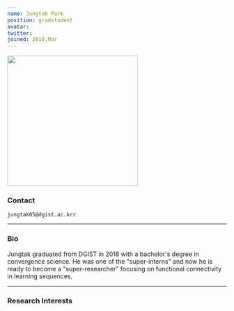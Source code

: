 ```yaml
---
name: Jungtak Park
position: gradstudent
avatar:
twitter:
joined: 2018,Mar
---
```


<img width="300" src="{{site.baseurl}}/images/people/{{page.avatar}}" data-action="zoom">

### Contact

<i class="fa fa-envelope-o"></i>  `jungtak05@dgist.ac.krr`<br>
<!-- 
<i class="fa fa-building"></i> RIC 1481 <br>
<i class="fa fa-bar-chart"></i> [google scholar](https://scholar.google.com/citations?user=GW6D4ZIAAAAJ&hl=en) <br>
 [ari-benjamin.com](http://ari-benjamin.com)
 -->
<hr>

### Bio

Jungtak graduated from DGIST in 2018 with a bachelor's degree in convergence science. He was one of the "super-interns" and now he is ready to become a "super-researcher" focusing on functional connectivity in learning sequences.

<hr>

### Research Interests
<!--
What does deep learning have to say about how the brain works? (How does deep learning work?) What is the most fruitful and insightful way to conceptualize the brain?
-->
